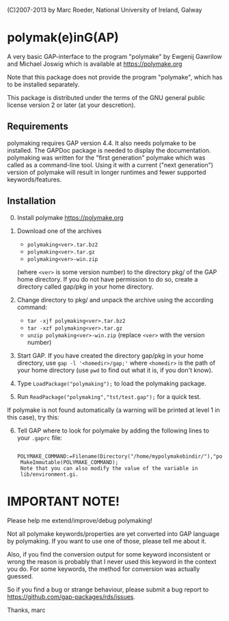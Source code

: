 (C)2007-2013 by Marc Roeder, 
National University of Ireland, Galway


polymak(e)inG(AP)
==================

A very basic GAP-interface to the program "polymake" by
Ewgenij Gawrilow and Michael Joswig which is available at
<https://polymake.org>

Note that this package does not provide the program "polymake", which
has to be installed separately.

This package is distributed under the terms of the GNU general public
license version 2 or later (at your descretion).


Requirements
------------

polymaking requires GAP version 4.4. It also needs polymake to be
installed.  The GAPDoc package is needed to display the documentation.
polymaking was written for the "first generation" polymake which was
called as a command-line tool. Using it with a current ("next generation")
version of polymake will result in longer runtimes and fewer supported
keywords/features. 


Installation
------------

0. Install polymake <https://polymake.org>

1. Download one of the archives
   - `polymaking<ver>.tar.bz2`
   - `polymaking<ver>.tar.gz`
   - `polymaking<ver>-win.zip`

   (where `<ver>` is some version number) to the directory pkg/ of the 
   GAP home directory. If you do not have permission to do so, create 
   a directory called gap/pkg in your home directory.

2. Change directory to pkg/ and unpack the archive using the according command:
   - `tar -xjf polymaking<ver>.tar.bz2`
   - `tar -xzf polymaking<ver>.tar.gz`
   - `unzip polymaking<ver>-win.zip`
 (replace `<ver>` with the version number)

3. Start GAP. If you have created the directory gap/pkg in your home 
   directory, use `gap -l '<homedir>/gap;'` where `<homedir>` is the path of
   your home directory (use `pwd` to find out what it is, if you don't know).

4. Type `LoadPackage("polymaking");` to load the polymaking package.

5. Run `ReadPackage("polymaking","tst/test.gap");` for a quick test.

If polymake is not found automatically (a warning will be printed at 
level 1 in this case), try this:

6. Tell GAP where to look for polymake by adding the following lines to 
   your `.gaprc` file:

        POLYMAKE_COMMAND:=Filename(Directory("/home/mypolymakebindir/"),"polymake");
        MakeImmutable(POLYMAKE_COMMAND);
        Note that you can also modify the value of the variable in 
        lib/environment.gi.



IMPORTANT NOTE!
===============

Please help me extend/improve/debug polymaking!

Not all polymake keywords/properties are yet converted into GAP
language by polymaking. If you want to use one of those, please tell
me about it.  

Also, if you find the conversion output for some keyword inconsistent
or wrong the reason is probably that I never used this keyword in the
context you do. For some keywords, the method for conversion was
actually guessed.

So if you find a bug or strange behaviour, please submit a bug report to 
<https://github.com/gap-packages/rds/issues>.

Thanks,
marc

